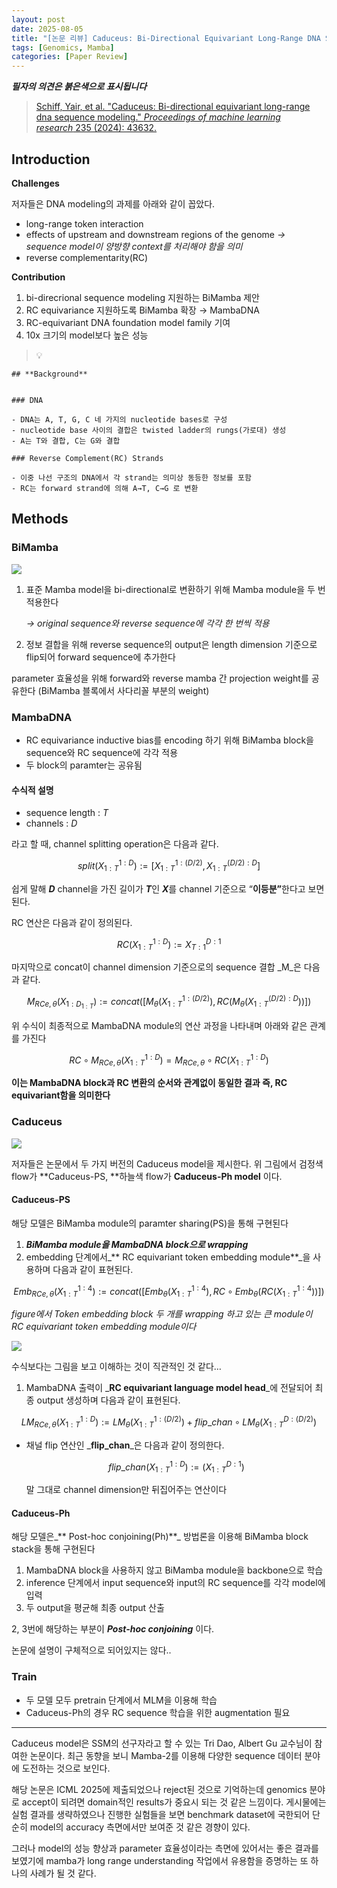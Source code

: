 ```yaml
---
layout: post
date: 2025-08-05
title: "[논문 리뷰] Caduceus: Bi-Directional Equivariant Long-Range DNA Sequence Modeling"
tags: [Genomics, Mamba]
categories: [Paper Review]
---
```


<span class="notion-red">_**필자의 의견은 붉은색으로 표시됩니다**_</span>


> [Schiff, Yair, et al. "Caduceus: Bi-directional equivariant long-range dna sequence modeling." ](https://pmc.ncbi.nlm.nih.gov/articles/PMC12189541/)[_Proceedings of machine learning research_](https://pmc.ncbi.nlm.nih.gov/articles/PMC12189541/)[ 235 (2024): 43632.](https://pmc.ncbi.nlm.nih.gov/articles/PMC12189541/)



## Introduction


**Challenges**


저자들은 DNA modeling의 과제를 아래와 같이 꼽았다.

- long-range token interaction
- effects of upstream and downstream regions of the genome 
_→ sequence model이 양방향 context를 처리해야 함을 의미_
- reverse complementarity(RC)

**Contribution**

1. bi-direcrional sequence modeling 지원하는 BiMamba 제안
1. RC equivariance 지원하도록 BiMamba 확장 → MambaDNA
1. RC-equivariant DNA foundation model family 기여
1. 10x 크기의 model보다 높은 성능

> 💡 


	## **Background**


	### DNA

	- DNA는 A, T, G, C 네 가지의 nucleotide bases로 구성
	- nucleotide base 사이의 결합은 twisted ladder의 rungs(가로대) 생성
	- A는 T와 결합, C는 G와 결합

	### Reverse Complement(RC) Strands

	- 이중 나선 구조의 DNA에서 각 strand는 의미상 동등한 정보를 포함
	- RC는 forward strand에 의해 A→T, C→G 로 변환


## Methods



### BiMamba


![](https://prod-files-secure.s3.us-west-2.amazonaws.com/542b861c-36a8-4051-84e5-8804b6728dba/2c247d59-7815-4980-99f0-8f0d21f445a7/image.png?X-Amz-Algorithm=AWS4-HMAC-SHA256&X-Amz-Content-Sha256=UNSIGNED-PAYLOAD&X-Amz-Credential=ASIAZI2LB466UGH63FB7%2F20251002%2Fus-west-2%2Fs3%2Faws4_request&X-Amz-Date=20251002T003653Z&X-Amz-Expires=3600&X-Amz-Security-Token=IQoJb3JpZ2luX2VjEIj%2F%2F%2F%2F%2F%2F%2F%2F%2F%2FwEaCXVzLXdlc3QtMiJHMEUCIQDge42w4n6cHZ8pWz%2Bev4PoSGZP6DF0hPqla6ikTsRQiwIgOXqoMFKVa3sWPViu8I5TwKeeDjcJmQfqajROE3nkxAkq%2FwMIIRAAGgw2Mzc0MjMxODM4MDUiDAtNSe%2Fq8m3dYUAuoSrcA2Fj6VQJddpDt6alys%2BGiuH4lLKA8mki3Mt%2FGD3Y8oj7MzdnjqxqYxuM3ND967mgJemOpyskIEsfhgtePIMKwkQ5hDWq%2FPScEjVt9WSAuw6UD9nRLD9%2FSJxmPwCWm2AdZdarBWjmzKbyK%2FekouAhKw%2FeY8%2BRaRZjI6h9ZARRnDmw79kOM39QiD2u9%2BUh5B8tnYfYYR%2FoYnbzLwganfm2wpXnzwNPayspSJnZTp0Bbs8Rzwc8zYMZojBaoR4KjZndtz09ZMP4BO9IeSQtb1Y%2FgN7rIS4da42yBgFRvbSRMzU7LieJKUd1zNXUT1YOVthzFjNiNr96H5RyiX45UsY3cXQqr6ado7J2vjCDuyUGUNKYCGxRGlQBO%2F5A%2BVL7PGMSdH4xFlCciVQw%2BIT1XTTmkjq66Rt5g88UznYtI%2F5RkLKPa13vJ0tO1GOtTfHLVWCcECL%2FCdlY%2BCfYBn3JLPwPjiNMQpSo5blPQJQxYryhXyld3lpzTlG5LU4aQg1o2EjI3YtPMBCONbKGZm%2BXYXW%2B74ckNY834HlJI6aDz%2BL12UOMx5ecKY93Q2zZQiRcBu755tTW3XOs%2Fw54YAAe%2FnR4HMQFNay9%2Fek9rYI%2BN09Rx1IaCU075qGXxRG9iXTsMM359sYGOqUBvCq78zOxlbXoEX3%2F%2BeFQh7at7IU3xmrdF5GqCIYoM9ESXQfV38KlYEagoJ7hL89%2F1rtFOhT2oXFiY3y9mVZYxKdbvzhEyrKkiL3LFFTDLWm0nZpAO9TzAnu9alq6oCRAUfRLldc%2BZqYCmIbI%2BYdwL6T9xQgHcTbg7Xd%2FPG6YdTnhei%2BRXmatiX58KSTUdcyjXjl3GvbbmTHB7SUosj9qIvf8oILe&X-Amz-Signature=e74943eaced68b1e8c560bd3f9bc6fd4cb20ec3b96991cd2d9d821bea2e216b4&X-Amz-SignedHeaders=host&x-amz-checksum-mode=ENABLED&x-id=GetObject)

1. 표준 Mamba model을 bi-directional로 변환하기 위해 Mamba module을 두 번 적용한다

	_→ original sequence와 reverse sequence에 각각 한 번씩 적용_

1. 정보 결합을 위해 reverse sequence의 output은 length dimension 기준으로 flip되어 forward sequence에 추가한다

parameter 효율성을 위해 forward와 reverse mamba 간 projection weight를 공유한다 (BiMamba 블록에서 사다리꼴 부분의 weight)



### MambaDNA

- RC equivariance inductive bias를 encoding 하기 위해 BiMamba block을 sequence와 RC sequence에 각각 적용
- 두 block의 paramter는 공유됨


#### 수식적 설명

- sequence length : _T_
- channels : _D_

라고 할 때,  channel splitting operation은 다음과 같다.


$$
split(X^{1:D}_{1:T}):=[X^{1:(D/2)}_{1:T},X^{(D/2):D}_{1:T}]
$$


<span class="notion-red">쉽게 말해 </span><span class="notion-red">_**D**_</span><span class="notion-red"> channel을 가진 길이가 </span><span class="notion-red">_**T**_</span><span class="notion-red">인 </span><span class="notion-red">_**X**_</span><span class="notion-red">를 channel 기준으로 “</span><span class="notion-red">**이등분”**</span><span class="notion-red">한다고 보면 된다.</span>


RC 연산은 다음과 같이 정의된다.


$$
RC(X^{1:D}_{1:T}):=X^{D:1}_{T:1}
$$


마지막으로 concat이 channel dimension 기준으로의 sequence 결합 _M_은 다음과 같다.


$$
M_{RCe,\theta}(X_{1:D_{1:T}}):=concat([M_{\theta}(X^{1:(D/2)}_{1:T}),RC(M_{\theta}(X^{(D/2):D}_{1:T}))])
$$


위 수식이 최종적으로 MambaDNA module의 연산 과정을 나타내며 아래와 같은 관계를 가진다


$$
RC\circ M_{RCe,\theta}(X^{1:D}_{1:T}) = M_{RCe,\theta} \circ RC(X^{1:D}_{1:T})
$$


**이는 MambaDNA block과 RC 변환의 순서와 관계없이 동일한 결과 즉, RC equivariant함을 의미한다**



### Caduceus


![](https://prod-files-secure.s3.us-west-2.amazonaws.com/542b861c-36a8-4051-84e5-8804b6728dba/f94a60d7-8145-473b-aef9-7c68d3ec604a/image.png?X-Amz-Algorithm=AWS4-HMAC-SHA256&X-Amz-Content-Sha256=UNSIGNED-PAYLOAD&X-Amz-Credential=ASIAZI2LB466UGH63FB7%2F20251002%2Fus-west-2%2Fs3%2Faws4_request&X-Amz-Date=20251002T003653Z&X-Amz-Expires=3600&X-Amz-Security-Token=IQoJb3JpZ2luX2VjEIj%2F%2F%2F%2F%2F%2F%2F%2F%2F%2FwEaCXVzLXdlc3QtMiJHMEUCIQDge42w4n6cHZ8pWz%2Bev4PoSGZP6DF0hPqla6ikTsRQiwIgOXqoMFKVa3sWPViu8I5TwKeeDjcJmQfqajROE3nkxAkq%2FwMIIRAAGgw2Mzc0MjMxODM4MDUiDAtNSe%2Fq8m3dYUAuoSrcA2Fj6VQJddpDt6alys%2BGiuH4lLKA8mki3Mt%2FGD3Y8oj7MzdnjqxqYxuM3ND967mgJemOpyskIEsfhgtePIMKwkQ5hDWq%2FPScEjVt9WSAuw6UD9nRLD9%2FSJxmPwCWm2AdZdarBWjmzKbyK%2FekouAhKw%2FeY8%2BRaRZjI6h9ZARRnDmw79kOM39QiD2u9%2BUh5B8tnYfYYR%2FoYnbzLwganfm2wpXnzwNPayspSJnZTp0Bbs8Rzwc8zYMZojBaoR4KjZndtz09ZMP4BO9IeSQtb1Y%2FgN7rIS4da42yBgFRvbSRMzU7LieJKUd1zNXUT1YOVthzFjNiNr96H5RyiX45UsY3cXQqr6ado7J2vjCDuyUGUNKYCGxRGlQBO%2F5A%2BVL7PGMSdH4xFlCciVQw%2BIT1XTTmkjq66Rt5g88UznYtI%2F5RkLKPa13vJ0tO1GOtTfHLVWCcECL%2FCdlY%2BCfYBn3JLPwPjiNMQpSo5blPQJQxYryhXyld3lpzTlG5LU4aQg1o2EjI3YtPMBCONbKGZm%2BXYXW%2B74ckNY834HlJI6aDz%2BL12UOMx5ecKY93Q2zZQiRcBu755tTW3XOs%2Fw54YAAe%2FnR4HMQFNay9%2Fek9rYI%2BN09Rx1IaCU075qGXxRG9iXTsMM359sYGOqUBvCq78zOxlbXoEX3%2F%2BeFQh7at7IU3xmrdF5GqCIYoM9ESXQfV38KlYEagoJ7hL89%2F1rtFOhT2oXFiY3y9mVZYxKdbvzhEyrKkiL3LFFTDLWm0nZpAO9TzAnu9alq6oCRAUfRLldc%2BZqYCmIbI%2BYdwL6T9xQgHcTbg7Xd%2FPG6YdTnhei%2BRXmatiX58KSTUdcyjXjl3GvbbmTHB7SUosj9qIvf8oILe&X-Amz-Signature=b9526c7e6b589e0f461893727ebb867de22aebd0b71fa3969e7804048db0fc29&X-Amz-SignedHeaders=host&x-amz-checksum-mode=ENABLED&x-id=GetObject)


저자들은 논문에서 두 가지 버전의 Caduceus model을 제시한다. 위 그림에서 검정색 flow가 **Caduceus-PS, **하늘색 flow가 **Caduceus-Ph model** 이다.



#### Caduceus-PS


해당 모델은 BiMamba module의 paramter sharing(PS)을 통해 구현된다

1. _**BiMamba module을 MambaDNA block으로 wrapping**_
1. embedding 단계에서_** RC equivariant token embedding module**_을 사용하며 다음과 같이 표현된다.

$$
Emb_{RCe,\theta}(X^{1:4}_{1:T}):=concat([Emb_{\theta}(X^{1:4}_{1:T}),RC \circ Emb_{\theta}(RC(X^{1:4}_{1:T}))])
$$


_figure에서 Token embedding block 두 개를 wrapping 하고 있는 큰 module이 RC equivariant token embedding module이다_


![](https://prod-files-secure.s3.us-west-2.amazonaws.com/542b861c-36a8-4051-84e5-8804b6728dba/b175e4da-71eb-4e91-8c23-a06dabe673c9/image.png?X-Amz-Algorithm=AWS4-HMAC-SHA256&X-Amz-Content-Sha256=UNSIGNED-PAYLOAD&X-Amz-Credential=ASIAZI2LB466UGH63FB7%2F20251002%2Fus-west-2%2Fs3%2Faws4_request&X-Amz-Date=20251002T003653Z&X-Amz-Expires=3600&X-Amz-Security-Token=IQoJb3JpZ2luX2VjEIj%2F%2F%2F%2F%2F%2F%2F%2F%2F%2FwEaCXVzLXdlc3QtMiJHMEUCIQDge42w4n6cHZ8pWz%2Bev4PoSGZP6DF0hPqla6ikTsRQiwIgOXqoMFKVa3sWPViu8I5TwKeeDjcJmQfqajROE3nkxAkq%2FwMIIRAAGgw2Mzc0MjMxODM4MDUiDAtNSe%2Fq8m3dYUAuoSrcA2Fj6VQJddpDt6alys%2BGiuH4lLKA8mki3Mt%2FGD3Y8oj7MzdnjqxqYxuM3ND967mgJemOpyskIEsfhgtePIMKwkQ5hDWq%2FPScEjVt9WSAuw6UD9nRLD9%2FSJxmPwCWm2AdZdarBWjmzKbyK%2FekouAhKw%2FeY8%2BRaRZjI6h9ZARRnDmw79kOM39QiD2u9%2BUh5B8tnYfYYR%2FoYnbzLwganfm2wpXnzwNPayspSJnZTp0Bbs8Rzwc8zYMZojBaoR4KjZndtz09ZMP4BO9IeSQtb1Y%2FgN7rIS4da42yBgFRvbSRMzU7LieJKUd1zNXUT1YOVthzFjNiNr96H5RyiX45UsY3cXQqr6ado7J2vjCDuyUGUNKYCGxRGlQBO%2F5A%2BVL7PGMSdH4xFlCciVQw%2BIT1XTTmkjq66Rt5g88UznYtI%2F5RkLKPa13vJ0tO1GOtTfHLVWCcECL%2FCdlY%2BCfYBn3JLPwPjiNMQpSo5blPQJQxYryhXyld3lpzTlG5LU4aQg1o2EjI3YtPMBCONbKGZm%2BXYXW%2B74ckNY834HlJI6aDz%2BL12UOMx5ecKY93Q2zZQiRcBu755tTW3XOs%2Fw54YAAe%2FnR4HMQFNay9%2Fek9rYI%2BN09Rx1IaCU075qGXxRG9iXTsMM359sYGOqUBvCq78zOxlbXoEX3%2F%2BeFQh7at7IU3xmrdF5GqCIYoM9ESXQfV38KlYEagoJ7hL89%2F1rtFOhT2oXFiY3y9mVZYxKdbvzhEyrKkiL3LFFTDLWm0nZpAO9TzAnu9alq6oCRAUfRLldc%2BZqYCmIbI%2BYdwL6T9xQgHcTbg7Xd%2FPG6YdTnhei%2BRXmatiX58KSTUdcyjXjl3GvbbmTHB7SUosj9qIvf8oILe&X-Amz-Signature=a98a2d1d2089f6a80ef77d36385d91d16f5468889f4cc14b031dfc985b422f83&X-Amz-SignedHeaders=host&x-amz-checksum-mode=ENABLED&x-id=GetObject)


<span class="notion-red">수식보다는 그림을 보고 이해하는 것이 직관적인 것 같다…</span>

1. MambaDNA 출력이 _**RC equivariant language model head**_에 전달되어 최종 output 생성하며 다음과 같이 표현된다.

$$
LM_{RCe,\theta}(X^{1:D}_{1:T}):= LM_{\theta}(X^{1:(D/2)}_{1:T})+flip\_chan\circ LM_{\theta}(X^{D:(D/2)}_{1:T})
$$

- 채널 flip 연산인 _**flip\_chan**_은 다음과 같이 정의한다.

	$$
	flip\_chan(X^{1:D}_{1:T}):=(X^{D:1}_{1:T})
	$$


	말 그대로 channel dimension만 뒤집어주는 연산이다



#### Caduceus-Ph


해당 모델은_** Post-hoc conjoining(Ph)**_ 방법론을 이용해 BiMamba block stack을 통해 구현된다

1. MambaDNA block을 사용하지 않고 BiMamba module을 backbone으로 학습
1. inference 단계에서 input sequence와 input의 RC sequence를 각각 model에 입력
1. 두 output을 평균해 최종 output 산출

2, 3번에 해당하는 부분이 _**Post-hoc conjoining**_ 이다.


<span class="notion-red">논문에 설명이 구체적으로 되어있지는 않다..</span>



### Train

- 두 모델 모두 pretrain 단계에서 MLM을 이용해 학습
- Caduceus-Ph의 경우 RC sequence 학습을 위한 augmentation 필요

---


<span class="notion-red">Caduceus model은 SSM의 선구자라고 할 수 있는 Tri Dao, Albert Gu 교수님이 참여한 논문이다. 최근 동향을 보니 Mamba-2를 이용해 다양한 sequence 데이터 분야에 도전하는 것으로 보인다.</span>


<span class="notion-red">해당 논문은 ICML 2025에 제출되었으나 reject된 것으로 기억하는데 genomics 분야로 accept이 되려면 domain적인 results가 중요시 되는 것 같은 느낌이다. 게시물에는 실험 결과를 생략하였으나 진행한 실험들을 보면 benchmark dataset에 국한되어 단순히 model의 accuracy 측면에서만 보여준 것 같은 경향이 있다.</span>


<span class="notion-red">그러나 model의 성능 향상과 parameter 효율성이라는 측면에 있어서는 좋은 결과를 보였기에 mamba가 long range understanding 작업에서 유용함을 증명하는 또 하나의 사례가 될 것 같다.</span>

